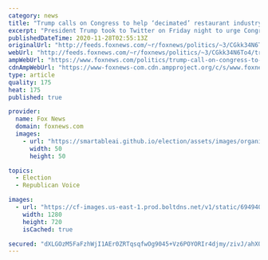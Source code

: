 ```yaml
---
category: news
title: "Trump calls on Congress to help ‘decimated’ restaurant industry"
excerpt: "President Trump took to Twitter on Friday night to urge Congress to pass the next coronavirus stimulus package and aid failing restaurants as the second wave of the pandemic is forcing some parts of the country to re-enter stricter social distancing guidelines."
publishedDateTime: 2020-11-28T02:55:13Z
originalUrl: "http://feeds.foxnews.com/~r/foxnews/politics/~3/CGkk34N6To4/trump-call-on-congress-to-help-decimated-restaurant-industry"
webUrl: "http://feeds.foxnews.com/~r/foxnews/politics/~3/CGkk34N6To4/trump-call-on-congress-to-help-decimated-restaurant-industry"
ampWebUrl: "https://www.foxnews.com/politics/trump-call-on-congress-to-help-decimated-restaurant-industry.amp"
cdnAmpWebUrl: "https://www-foxnews-com.cdn.ampproject.org/c/s/www.foxnews.com/politics/trump-call-on-congress-to-help-decimated-restaurant-industry.amp"
type: article
quality: 175
heat: 175
published: true

provider:
  name: Fox News
  domain: foxnews.com
  images:
    - url: "https://smartableai.github.io/election/assets/images/organizations/foxnews.com-50x50.jpg"
      width: 50
      height: 50

topics:
  - Election
  - Republican Voice

images:
  - url: "https://cf-images.us-east-1.prod.boltdns.net/v1/static/694940094001/6a40a99b-66ca-4387-8cc1-de820dd9588c/192963d3-6e21-437a-8fd2-efb257741d25/1280x720/match/image.jpg"
    width: 1280
    height: 720
    isCached: true

secured: "dXLGOzM5FaFzhWjI1AEr0ZRTqsqfwOg9045+Vz6POYORIr4djmy/zivJ/ahXOKqhDuGOEw6sHkg3/c8VEqdnVeYv7SvHM7md6kjyngCD0XoYmjjrFov5eBRjqz13KgdcCM28EVC9SX/trbZIf1eTkjTiWQs2WRTSVSU+eoXSB/HhNIcRgK+3IS4BPgYryaSEY6By8BdqQhYWsdcYw47hMS2gmAcs7W7tV5urH9M5x4QKxL+tm38S05Jw6xzfz7aI04JvD1+MvBStMeXtWhe1UktRKYFBDl2laUj43lpYfj2ZIRFeFTE9QpnPTY4yt34J9MXFXIBu6aAUHUfwH0V9pZSKETFaXczMPCXqTNrFiKA=;Fwlf+QQMAS3QgBKvseZpPw=="
---
```


